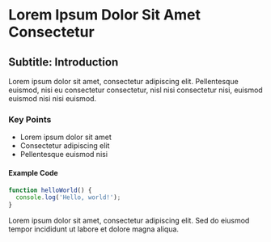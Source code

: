 # Lorem Ipsum Dolor Sit Amet Consectetur

## Subtitle: Introduction

Lorem ipsum dolor sit amet, consectetur adipiscing elit. Pellentesque euismod, nisi eu consectetur consectetur, nisl nisi consectetur nisi, euismod euismod nisi nisi euismod.

### Key Points

- Lorem ipsum dolor sit amet
- Consectetur adipiscing elit
- Pellentesque euismod nisi

#### Example Code

```js
function helloWorld() {
  console.log('Hello, world!');
}
```

Lorem ipsum dolor sit amet, consectetur adipiscing elit. Sed do eiusmod tempor incididunt ut labore et dolore magna aliqua.


